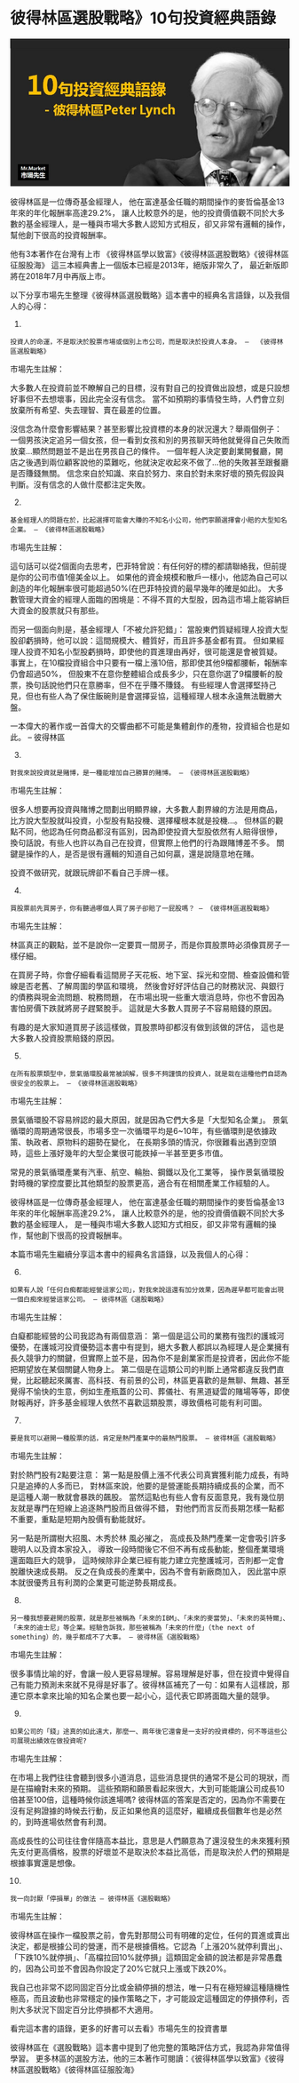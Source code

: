 # 彼得林區選股戰略》10句投資經典語錄

![](images/20180630185640_88.jpg)

彼得林區是一位傳奇基金經理人，
他在富達基金任職的期間操作的麥哲倫基金13年來的年化報酬率高達29.2%，
讓人比較意外的是，他的投資價值觀不同於大多數的基金經理人，是一種與市場大多數人認知方式相反，卻又非常有邏輯的操作，幫他創下很高的投資報酬率。

他有3本著作在台灣有上市
《彼得林區學以致富》《彼得林區選股戰略》《彼得林區征服股海》
這三本經典書上一個版本已經是2013年，絕版非常久了，
最近新版即將在2018年7月中再版上市。

以下分享市場先生整理《彼得林區選股戰略》這本書中的經典名言語錄，以及我個人的心得：

1.

```
投資人的命運，不是取決於股票市場或個別上市公司，而是取決於投資人本身。 –  《彼得林區選股戰略》
```

市場先生註解：

大多數人在投資前並不瞭解自己的目標，沒有對自己的投資做出設想，或是只設想好事但不去想壞事，因此完全沒有信念。
當不如預期的事情發生時，人們會立刻放棄所有希望、失去理智、賣在最差的位置。

沒信念為什麼會影響結果？甚至影響比投資標的本身的狀況還大？舉兩個例子：
一個男孩決定追另一個女孩，但一看到女孩和別的男孩聊天時他就覺得自己失敗而放棄…顯然問題並不是出在男孩自己的條件。
一個年輕人決定要創業開餐廳，開店之後遇到兩位顧客說他的菜難吃，他就決定收起來不做了…他的失敗甚至跟餐廳是否賺錢無關。
信念來自於知識、來自於努力、來自於對未來好壞的預先假設與判斷。沒有信念的人做什麼都注定失敗。

 

2.

```
基金經理人的問題在於，比起選擇可能會大賺的不知名小公司，他們寧願選擇會小賠的大型知名企業。 – 《彼得林區選股戰略》
```

市場先生註解：

這句話可以從2個面向去思考，巴菲特曾說：有任何好的標的都請聯絡我，但前提是你的公司市值1億美金以上。
如果他的資金規模和散戶一樣小，他認為自己可以創造的年化報酬率很可能超過50%(在巴菲特投資的最早幾年的確是如此)。
大多數管理大資金的經理人面臨的困境是：不得不買的大型股，因為這市場上能容納巨大資金的股票就只有那些。

而另一個面向則是，基金經理人「不被允許犯錯」：
當股東們質疑經理人投資大型股卻虧損時，他可以說：這間規模大、體質好，而且許多基金都有買。
但如果經理人投資不知名小型股虧損時，即使他的買進理由再好，很可能還是會被質疑。
事實上，在10檔投資組合中只要有一檔上漲10倍，那即使其他9檔都腰斬，報酬率仍會超過50%，
但股東不在意你整體組合成長多少，只在意你選了9檔腰斬的股票，換句話說他們只在意勝率，但不在乎賺不賺錢。
有些經理人會選擇堅持己見，但也有些人為了保住飯碗則是會選擇妥協，這種經理人根本永遠無法戰勝大盤。

一本偉大的著作或一首偉大的交響曲都不可能是集體創作的產物，投資組合也是如此。 – 彼得林區

 

3.

```
對我來說投資就是賭博，是一種能增加自己勝算的賭博。 – 《彼得林區選股戰略》
```
市場先生註解：

很多人想要再投資與賭博之間劃出明顯界線，大多數人劃界線的方法是用商品，
比方說大型股就叫投資，小型股有點投機、選擇權根本就是投機…。
但林區的觀點不同，他認為任何商品都沒有區別，因為即使投資大型股依然有人賠得很慘，
換句話說，有些人也許以為自己在投資，但實際上他們的行為跟賭博差不多。
關鍵是操作的人，是否是很有邏輯的知道自己如何贏，還是說隨意地在賭。

投資不做研究，就跟玩牌卻不看自己手牌一樣。

 

4.

```
買股票前先買房子，你有聽過哪個人買了房子卻賠了一屁股嗎？ – 《彼得林區選股戰略》
```


市場先生註解：

林區真正的觀點，並不是說你一定要買一間房子，而是你買股票時必須像買房子一樣仔細。

在買房子時，你會仔細看看這間房子天花板、地下室、採光和空間、檢查設備和管線是否老舊、了解周圍的學區和環境，
然後會好好評估自己的財務狀況、與銀行的債務與現金流問題、稅務問題，
在市場出現一些重大壞消息時，你也不會因為害怕房價下跌就將房子趕緊脫手。
這就是大多數人買房子不容易賠錢的原因。

有趣的是大家知道買房子該這樣做，買股票時卻都沒有做到該做的評估，
這也是大多數人投資股票賠錢的原因。

 

5.

```
在所有股票類型中，景氣循環股最常被誤解，很多不夠謹慎的投資人，就是栽在這種他們自認為很安全的股票上。 – 《彼得林區選股戰略》
```

市場先生註解：

景氣循環股不容易辨認的最大原因，就是因為它們大多是「大型知名企業」。
景氣循環的周期通常很長，市場多空一次循環平均是6~10年，有些循環則是依據政策、執政者、原物料的趨勢在變化，
在長期多頭的情況，你很難看出遇到空頭時，這些上漲好幾年的大型企業很可能跌掉一半甚至更多市值。

常見的景氣循環產業有汽車、航空、輪胎、鋼鐵以及化工業等，
操作景氣循環股對時機的掌控度要比其他類型的股票更高，適合有在相關產業工作經驗的人。


彼得林區是一位傳奇基金經理人，
他在富達基金任職的期間操作的麥哲倫基金13年來的年化報酬率高達29.2%，
讓人比較意外的是，他的投資價值觀不同於大多數的基金經理人，
是一種與市場大多數人認知方式相反，卻又非常有邏輯的操作，幫他創下很高的投資報酬率。

本篇市場先生繼續分享這本書中的經典名言語錄，以及我個人的心得：


6.

```
如果有人說「任何白痴都能經營這家公司」，對我來說這還有加分效果，因為遲早都可能會出現一個白痴來經營這家公司。 – 彼得林區《選股戰略》
```


市場先生註解：

白癡都能經營的公司我認為有兩個意涵：
第一個是這公司的業務有強烈的護城河優勢，在護城河投資優勢這本書中有提到，絕大多數人都誤以為經理人是企業擁有長久競爭力的關鍵，但實際上並不是，因為你不是創業家而是投資者，因此你不能把期望放在某個關鍵人物身上。
第二個是在這類公司的判斷上通常都違反我們直覺，比起聽起來厲害、高科技、有前景的公司，林區更喜歡的是無聊、無趣、甚至覺得不愉快的生意，例如生產瓶蓋的公司、葬儀社、有黑道疑雲的賭場等等，即使財報再好，許多基金經理人依然不喜歡這類股票，導致價格可能有利可圖。

 

7.
```
要是我可以避開一種股票的話，肯定是熱門產業中的最熱門股票。 – 彼得林區《選股戰略》
```

市場先生註解：

對於熱門股有2點要注意：
第一點是股價上漲不代表公司真實獲利能力成長，有時只是追捧的人多而已，
對林區來說，他要的是營運能長期持續成長的企業，而不是這種人潮一散就會暴跌的飆股。
當然這點也有些人會有反面意見，我有幾位朋友就是專門在短線上追逐熱門股而且做得不錯，
對他們而言反而長期怎樣一點都不重要，重點是短期內股價有動能就好。

另一點是所謂樹大招風、木秀於林 風必摧之，
高成長及熱門產業一定會吸引許多聰明人以及資本家投入，
導致一段時間後它不但不再有成長動能，整個產業環境還面臨巨大的競爭，
這時候除非企業已經有能力建立完整護城河，否則都一定會脫離快速成長期。
反之在負成長的產業中，因為不會有新廠商加入，
因此當中原本就很優秀且有利潤的企業更可能逆勢長期成長。

8.

```
另一種我想要避開的股票，就是那些被稱為「未來的IBM」、「未來的麥當勞」、「未來的英特爾」、「未來的迪士尼」等企業。經驗告訴我，那些被稱為「未來的什麼」（the next of something）的，幾乎都成不了大事。 – 彼得林區《選股戰略》
```

市場先生註解：

很多事情比喻的好，會讓一般人更容易理解。容易理解是好事，但在投資中覺得自己有能力預測未來就不見得是好事了。彼得林區補充了一句：如果有人這樣說，那連它原本拿來比喻的知名企業也要一起小心，這代表它即將面臨大量的競爭。

9.

```
如果公司的「錢」途真的如此遠大，那麼一、兩年後它還會是一支好的投資標的，何不等這些公司展現出績效在做投資呢?
```

市場先生註解：

在市場上我們往往會聽到很多小道消息，這些消息提供的通常不是公司的現狀，而是在描繪對未來的預期。
這些預期和願景看起來很大，大到可能能讓公司成長10倍甚至100倍，這種時候你該進場嗎?
彼得林區的答案是否定的，因為你不需要在沒有足夠證據的時候去行動，反正如果他真的這麼好，繼續成長個數年也是必然的，到時進場依然會有利潤。

高成長性的公司往往會伴隨高本益比，意思是人們願意為了還沒發生的未來獲利預先支付更高價格，股票的好壞並不是取決於本益比高低，而是取決於人們的預期是根據事實還是想像。

10.
```
我一向討厭「停損單」的做法 – 彼得林區《選股戰略》
```

市場先生註解：

彼得林區在操作一檔股票之前，會先對那間公司有明確的定位，任何的買進或賣出決定，都是根據公司的營運，而不是根據價格。它認為「上漲20%就停利賣出」、「下跌10%就停損」、「高檔拉回10%就停損」這類固定金額的說法都是非常愚蠢的，因為公司並不會因為你設定了20%它就只上漲或下跌20%。

我自己也非常不認同固定百分比或金額停損的想法，唯一只有在極短線這種隨機性極高，而且波動也非常穩定的操作策略之下，才可能設定這種固定的停損停利，否則大多狀況下固定百分比停損都不大適用。

看完這本書的語錄，更多的好書可以去看》市場先生的投資書單

彼得林區在《選股戰略》這本書中提到了他完整的策略評估方式，我認為非常值得學習。
更多林區的選股方法，他的三本著作可閱讀：《彼得林區學以致富》《彼得林區選股戰略》《彼得林區征服股海》
